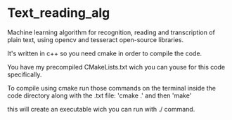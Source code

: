 # Text_reading_alg
Machine learning algorithm for recognition, reading and transcription of plain text,
using opencv and tesseract open-source libraries.

It's written in c++ so you need cmake in order to compile the code.

You have my precompiled CMakeLists.txt wich you can youse for this code specifically.

To compile using cmake run those commands on the terminal inside the code directory along with the .txt file:
'cmake .'
and then 
'make'

this will create an executable wich you can run with ./ command.
